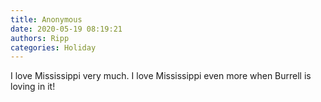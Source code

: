 ```yaml
---
title: Anonymous
date: 2020-05-19 08:19:21
authors: Ripp
categories: Holiday
---
```


 I love Mississippi very much. I love Mississippi even more when Burrell is loving in it!